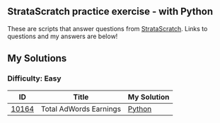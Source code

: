 ## StrataScratch practice exercise - with Python

These are scripts that answer questions from [StrataScratch](https://www.stratascratch.com/). Links to questions and my answers are below!

## My Solutions

### Difficulty: Easy

| ID | Title | My Solution |
| --- | --- | --- |
| [10164](https://platform.stratascratch.com/coding/10164-total-adwords-earnings?code_type=2) | Total AdWords Earnings| [Python](Easy/10164_Total_AdWords_Earnings.py)
